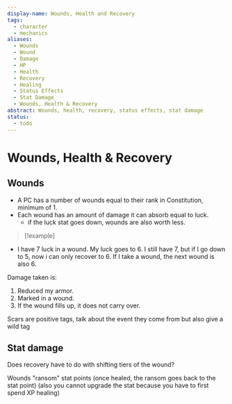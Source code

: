 ```yaml
---
display-name: Wounds, Health and Recovery
tags:
  - character
  - mechanics
aliases:
  - Wounds
  - Wound
  - Damage
  - HP
  - Health
  - Recovery
  - Healing
  - Status Effects
  - Stat Damage
  - Wounds, Health & Recovery
abstract: Wounds, health, recovery, status effects, stat damage
status:
  - todo
---
```

# Wounds, Health & Recovery
## Wounds
- A PC has a number of wounds equal to their rank in Constitution, minimum of 1.
- Each wound has an amount of damage it can absorb equal to luck.
	- if the luck stat goes down, wounds are also worth less.
> [!example]
- I have 7 luck in a wound. My luck goes to 6. I still have 7, but if I go down to 5, now i can only recover to 6. If I take a wound, the next wound is also 6.

Damage taken is:
1. Reduced my armor.
2. Marked in a wound.
3. If the wound fills up, it does not carry over.



Scars are positive tags, talk about the event they come from but also give a wild tag
## Stat damage

Does recovery have to do with shifting tiers of the wound?

Wounds "ransom" stat points (once healed, the ransom goes back to the stat point) (also you cannot upgrade the stat because you have to first spend XP healing)